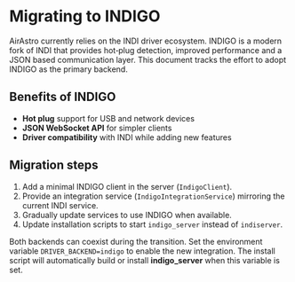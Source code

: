 # Migrating to INDIGO

AirAstro currently relies on the INDI driver ecosystem. INDIGO is a modern fork
of INDI that provides hot‑plug detection, improved performance and a JSON based
communication layer. This document tracks the effort to adopt INDIGO as the
primary backend.

## Benefits of INDIGO

- **Hot plug** support for USB and network devices
- **JSON WebSocket API** for simpler clients
- **Driver compatibility** with INDI while adding new features

## Migration steps

1. Add a minimal INDIGO client in the server (`IndigoClient`).
2. Provide an integration service (`IndigoIntegrationService`) mirroring the
   current INDI service.
3. Gradually update services to use INDIGO when available.
4. Update installation scripts to start `indigo_server` instead of `indiserver`.

Both backends can coexist during the transition. Set the environment variable
`DRIVER_BACKEND=indigo` to enable the new integration. The install script will
automatically build or install **indigo_server** when this variable is set.

